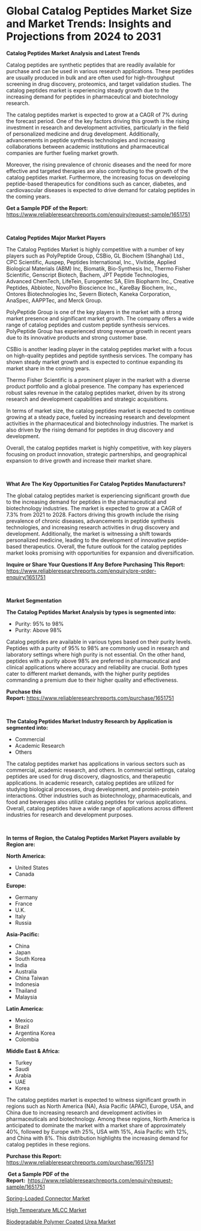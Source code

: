 <p><h1>Global Catalog Peptides Market Size and Market Trends: Insights and Projections from 2024 to 2031</h1></p><p><strong>Catalog Peptides Market Analysis and Latest Trends</strong></p>
<p><p>Catalog peptides are synthetic peptides that are readily available for purchase and can be used in various research applications. These peptides are usually produced in bulk and are often used for high-throughput screening in drug discovery, proteomics, and target validation studies. The catalog peptides market is experiencing steady growth due to the increasing demand for peptides in pharmaceutical and biotechnology research.</p><p>The catalog peptides market is expected to grow at a CAGR of 7% during the forecast period. One of the key factors driving this growth is the rising investment in research and development activities, particularly in the field of personalized medicine and drug development. Additionally, advancements in peptide synthesis technologies and increasing collaborations between academic institutions and pharmaceutical companies are further fueling market growth.</p><p>Moreover, the rising prevalence of chronic diseases and the need for more effective and targeted therapies are also contributing to the growth of the catalog peptides market. Furthermore, the increasing focus on developing peptide-based therapeutics for conditions such as cancer, diabetes, and cardiovascular diseases is expected to drive demand for catalog peptides in the coming years.</p></p>
<p><strong>Get a Sample PDF of the Report:&nbsp;</strong> <a href="https://www.reliableresearchreports.com/enquiry/request-sample/1651751">https://www.reliableresearchreports.com/enquiry/request-sample/1651751</a></p>
<p>&nbsp;</p>
<p><strong>Catalog Peptides Major Market Players</strong></p>
<p><p>The Catalog Peptides Market is highly competitive with a number of key players such as PolyPeptide Group, CSBio, GL Biochem (Shanghai) Ltd., CPC Scientific, Auspep, Peptides International, Inc., Vivitide, Applied Biological Materials (ABM) Inc, Biomatik, Bio-Synthesis Inc, Thermo Fisher Scientific, Genscript Biotech, Bachem, JPT Peptide Technologies, Advanced ChemTech, LifeTein, Eurogentec SA, Elim Biopharm Inc., Creative Peptides, Abbiotec, NovoPro Bioscience Inc., KareBay Biochem, Inc., Ontores Biotechnologies Inc, Severn Biotech, Kaneka Corporation, AnaSpec, AAPPTec, and Merck Group.</p><p>PolyPeptide Group is one of the key players in the market with a strong market presence and significant market growth. The company offers a wide range of catalog peptides and custom peptide synthesis services. PolyPeptide Group has experienced strong revenue growth in recent years due to its innovative products and strong customer base.</p><p>CSBio is another leading player in the catalog peptides market with a focus on high-quality peptides and peptide synthesis services. The company has shown steady market growth and is expected to continue expanding its market share in the coming years.</p><p>Thermo Fisher Scientific is a prominent player in the market with a diverse product portfolio and a global presence. The company has experienced robust sales revenue in the catalog peptides market, driven by its strong research and development capabilities and strategic acquisitions.</p><p>In terms of market size, the catalog peptides market is expected to continue growing at a steady pace, fueled by increasing research and development activities in the pharmaceutical and biotechnology industries. The market is also driven by the rising demand for peptides in drug discovery and development.</p><p>Overall, the catalog peptides market is highly competitive, with key players focusing on product innovation, strategic partnerships, and geographical expansion to drive growth and increase their market share.</p></p>
<p>&nbsp;</p>
<p><strong>What Are The Key Opportunities For Catalog Peptides Manufacturers?</strong></p>
<p><p>The global catalog peptides market is experiencing significant growth due to the increasing demand for peptides in the pharmaceutical and biotechnology industries. The market is expected to grow at a CAGR of 7.3% from 2021 to 2028. Factors driving this growth include the rising prevalence of chronic diseases, advancements in peptide synthesis technologies, and increasing research activities in drug discovery and development. Additionally, the market is witnessing a shift towards personalized medicine, leading to the development of innovative peptide-based therapeutics. Overall, the future outlook for the catalog peptides market looks promising with opportunities for expansion and diversification.</p></p>
<p><strong>Inquire or Share Your Questions If Any Before Purchasing This Report:</strong> <a href="https://www.reliableresearchreports.com/enquiry/pre-order-enquiry/1651751">https://www.reliableresearchreports.com/enquiry/pre-order-enquiry/1651751</a></p>
<p>&nbsp;</p>
<p><strong>Market Segmentation</strong></p>
<p><strong>The Catalog Peptides Market Analysis by types is segmented into:</strong></p>
<p><ul><li>Purity: 95% to 98%</li><li>Purity: Above 98%</li></ul></p>
<p><p>Catalog peptides are available in various types based on their purity levels. Peptides with a purity of 95% to 98% are commonly used in research and laboratory settings where high purity is not essential. On the other hand, peptides with a purity above 98% are preferred in pharmaceutical and clinical applications where accuracy and reliability are crucial. Both types cater to different market demands, with the higher purity peptides commanding a premium due to their higher quality and effectiveness.</p></p>
<p><strong>Purchase this Report:&nbsp;</strong><a href="https://www.reliableresearchreports.com/purchase/1651751">https://www.reliableresearchreports.com/purchase/1651751</a></p>
<p>&nbsp;</p>
<p><strong>The Catalog Peptides Market Industry Research by Application is segmented into:</strong></p>
<p><ul><li>Commercial</li><li>Academic Research</li><li>Others</li></ul></p>
<p><p>The catalog peptides market has applications in various sectors such as commercial, academic research, and others. In commercial settings, catalog peptides are used for drug discovery, diagnostics, and therapeutic applications. In academic research, catalog peptides are utilized for studying biological processes, drug development, and protein-protein interactions. Other industries such as biotechnology, pharmaceuticals, and food and beverages also utilize catalog peptides for various applications. Overall, catalog peptides have a wide range of applications across different industries for research and development purposes.</p></p>
<p>&nbsp;</p>
<p><strong>In terms of Region, the Catalog Peptides Market Players available by Region are:</strong></p>
<p>
    <p> <strong> North America: </strong>
        <ul>
            <li>United States</li>
            <li>Canada</li>
        </ul>
        </p> 
    <p> <strong> Europe: </strong>
        <ul>
            <li>Germany</li>
            <li>France</li>
            <li>U.K.</li>
            <li>Italy</li>
            <li>Russia</li>
        </ul>
        </p> 
    <p> <strong> Asia-Pacific: </strong>
        <ul>
            <li>China</li>
            <li>Japan</li>
            <li>South Korea</li>
            <li>India</li>
            <li>Australia</li>
            <li>China Taiwan</li>
            <li>Indonesia</li>
            <li>Thailand</li>
            <li>Malaysia</li>
        </ul>
        </p> 
    <p> <strong> Latin America: </strong>
        <ul>
            <li>Mexico</li>
            <li>Brazil</li>
            <li>Argentina Korea</li>
            <li>Colombia</li>
        </ul>
        </p> 
    <p> <strong> Middle East & Africa: </strong>
        <ul>
            <li>Turkey</li>
            <li>Saudi</li>
            <li>Arabia</li>
            <li>UAE</li>
            <li>Korea</li>
        </ul>
    </p>
    </p>
<p><p>The catalog peptides market is expected to witness significant growth in regions such as North America (NA), Asia Pacific (APAC), Europe, USA, and China due to increasing research and development activities in pharmaceuticals and biotechnology. Among these regions, North America is anticipated to dominate the market with a market share of approximately 40%, followed by Europe with 25%, USA with 15%, Asia Pacific with 12%, and China with 8%. This distribution highlights the increasing demand for catalog peptides in these regions.</p></p>
<p><strong>Purchase this Report: </strong><a href="https://www.reliableresearchreports.com/purchase/1651751">https://www.reliableresearchreports.com/purchase/1651751</a></p>
<p>&nbsp;<strong>Get a Sample PDF of the Report:&nbsp;&nbsp;</strong><a href="https://www.reliableresearchreports.com/enquiry/request-sample/1651751">https://www.reliableresearchreports.com/enquiry/request-sample/1651751</a></p>
<p><strong></strong></p>
<p><p><a href="https://view.publitas.com/reportprime-1/spring-loaded-connector-market-size-growth-and-forecast-from-2023-2030/">Spring-Loaded Connector Market</a></p><p><a href="https://view.publitas.com/reportprime-1/decoding-the-high-temperature-mlcc-market-a-deep-dive-into-the-latest-market-trends-market-segmentation-and-competitive-analysis/">High Temperature MLCC Market</a></p><p><a href="https://view.publitas.com/reportprime-1/biodegradable-polymer-coated-urea-market-size-market-trends-and-growth-outlook-forecasted-for-period-from-2023-to-2030/">Biodegradable Polymer Coated Urea Market</a></p></p>
